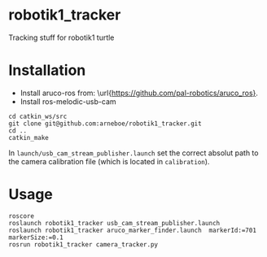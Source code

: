 # robotik1_tracker
Tracking stuff for robotik1 turtle

# Installation
* Install aruco-ros from: \url{https://github.com/pal-robotics/aruco_ros}.
* Install ros-melodic-usb-cam



```
cd catkin_ws/src
git clone git@github.com:arneboe/robotik1_tracker.git
cd ..
catkin_make
```

In `launch/usb_cam_stream_publisher.launch` set the correct absolut path to the camera calibration file (which is located in `calibration`).


# Usage

```
roscore
roslaunch robotik1_tracker usb_cam_stream_publisher.launch  
roslaunch robotik1_tracker aruco_marker_finder.launch  markerId:=701 markerSize:=0.1
rosrun robotik1_tracker camera_tracker.py
```
